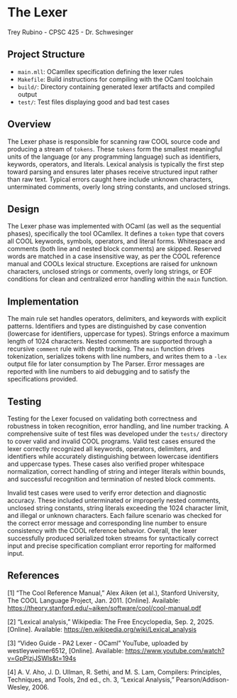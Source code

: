 # The Lexer 
Trey Rubino - 
CPSC 425 -
Dr. Schwesinger

## Project Structure
- `main.mll`: OCamllex specification defining the lexer rules  
- `Makefile`: Build instructions for compiling with the OCaml toolchain  
- `build/`: Directory containing generated lexer artifacts and compiled output  
- `test/`: Test files displaying good and bad test cases

## Overview
The Lexer phase is responsible for scanning raw COOL source code and producing a stream of `tokens`. These
`tokens` form the smallest meaningful units of the language (or any programming language) such as identifiers,
keywords, operators, and literals. Lexical analysis is typically the first step toward parsing and ensures later 
phases receive structured input rather than raw text. Typical errors caught here include unknown characters, 
unterminated comments, overly long string constants, and unclosed strings.

## Design
The Lexer phase was implemented with OCaml (as well as the sequential phases), specifically the tool OCamllex. It
defines a `token` type that covers all COOL keywords, symbols, operators, and literal forms. Whitespace and comments
(both line and nested block comments) are skipped. Reserved words are matched in a case insensitive way, as per the COOL 
reference manual and COOLs lexical structure. Exceptions are raised for unknown characters, unclosed strings or comments, 
overly long strings, or EOF conditions for clean and centralized error handling within the `main` function.

## Implementation
The main rule set handles operators, delimiters, and keywords with explicit patterns. Identifiers and types are distinguished by
case convention (lowercase for identifiers, uppercase for types). Strings enforce a maximum length of 1024 characters. Nested
comments are supported through a recursive `comment` rule with depth tracking. The `main` function drives tokenization, serializes 
tokens with line numbers, and writes them to a `-lex` output file for later consumption by The Parser. Error messages are reported 
with line numbers to aid debugging and to satisfy the specifications provided.

## Testing
Testing for the Lexer focused on validating both correctness and robustness in token recognition, error handling, and line number tracking. 
A comprehensive suite of test files was developed under the `tests/` directory to cover valid and invalid COOL programs. Valid test cases ensured 
the lexer correctly recognized all keywords, operators, delimiters, and identifiers while accurately distinguishing between lowercase identifiers 
and uppercase types. These cases also verified proper whitespace normalization, correct handling of string and integer literals within bounds, 
and successful recognition and termination of nested block comments.

Invalid test cases were used to verify error detection and diagnostic accuracy. These included unterminated or improperly nested comments, 
unclosed string constants, string literals exceeding the 1024 character limit, and illegal or unknown characters. Each failure scenario was 
checked for the correct error message and corresponding line number to ensure consistency with the COOL reference behavior. Overall, the lexer 
successfully produced serialized token streams for syntactically correct input and precise specification compliant error reporting for malformed input.

## References
[1] “The Cool Reference Manual,” Alex Aiken (et al.), Stanford University, The COOL Language Project, Jan. 2011. 
[Online]. Available: https://theory.stanford.edu/~aiken/software/cool/cool-manual.pdf

[2] “Lexical analysis,” Wikipedia: The Free Encyclopedia, Sep. 2, 2025. 
[Online]. Available: https://en.wikipedia.org/wiki/Lexical_analysis

[3] “Video Guide - PA2 Lexer - OCaml” YouTube, uploaded by westleyweimer6512, 
[Online]. Available: https://www.youtube.com/watch?v=GpPIzjJSWls&t=194s

[4] A. V. Aho, J. D. Ullman, R. Sethi, and M. S. Lam, Compilers: Principles, Techniques, and Tools, 2nd ed., ch. 3, “Lexical Analysis,” Pearson/Addison-Wesley, 2006.